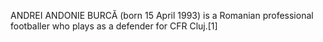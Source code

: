 ANDREI ANDONIE BURCĂ (born 15 April 1993) is a Romanian professional footballer who plays as a defender for CFR Cluj.[1]
